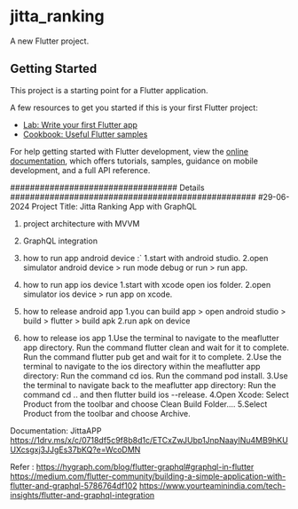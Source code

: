 # jitta_ranking

A new Flutter project.

## Getting Started

This project is a starting point for a Flutter application.

A few resources to get you started if this is your first Flutter project:

- [Lab: Write your first Flutter app](https://docs.flutter.dev/get-started/codelab)
- [Cookbook: Useful Flutter samples](https://docs.flutter.dev/cookbook)

For help getting started with Flutter development, view the
[online documentation](https://docs.flutter.dev/), which offers tutorials,
samples, guidance on mobile development, and a full API reference.

##################################  Details ##################################################
#29-06-2024
Project Title: Jitta Ranking App with GraphQL
1. project architecture with MVVM

2. GraphQL integration 

3. how to run app android device :`
   1.start with android studio.
   2.open simulator android device  > run mode debug or run > run app.
4. how to run app ios device
   1.start with xcode open ios folder.
   2.open simulator ios device > run app on xcode.
5. how to release android app
   1.you can build app > open android studio > build > flutter > build apk
   2.run apk on device
6. how to release ios app
   1.Use the terminal to navigate to the meaflutter app directory.
        Run the command flutter clean and wait for it to complete.
        Run the command flutter pub get and wait for it to complete.
   2.Use the terminal to navigate to the ios directory within the meaflutter app directory:
        Run the command cd ios.
        Run the command pod install.
   3.Use the terminal to navigate back to the meaflutter app directory:
        Run the command cd .. and then flutter build ios --release.
   4.Open Xcode:
        Select Product from the toolbar and choose Clean Build Folder....
   5.Select Product from the toolbar and choose Archive.

Documentation: JittaAPP
https://1drv.ms/x/c/0718df5c9f8b8d1c/ETCxZwJUbp1JnpNaayINu4MB9hKUUXcsgxj3JJgEs37bKQ?e=WcoDMN

Refer :
https://hygraph.com/blog/flutter-graphql#graphql-in-flutter
https://medium.com/flutter-community/building-a-simple-application-with-flutter-and-graphql-5786764df102
https://www.yourteaminindia.com/tech-insights/flutter-and-graphql-integration








